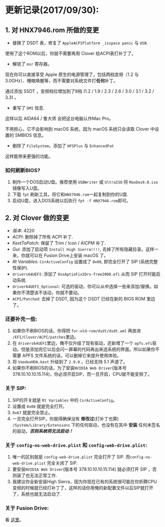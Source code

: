 # 更新记录(2017/09/30):

## 1. 对 HNX7946.rom 所做的变更

- 替换了 DSDT 表，修复了 `AppleACPIPlatform _isspace panic` 与 `USB`.

使用了这个ROM以后，你就不需要再用 Clover 给ACPI表打补丁了。

- 解锁了 `msr` 寄存器。

现在你可以直接享受 Apple 原生的电源管理了，包括两档变频（1.2 与 3.0GHz）、睡眠唤醒等，而不需要对系统文件打**任何**补丁。

通过添加 SSDT ，变频档位增加到了8档 (1.2 / 1.9 / 2.3 / 2.6 / 3.0 / 3.1 / 3.2 / 3.3) 。

- 重写了 `DMI` 信息.

这样以后 AIDA64 / 鲁大师 会把这台电脑认作Mac Pro。

不用担心，它不会影响到 macOS 系统，因为 macOS 系统只会读取 Clover 中设置的 SMBIOS 信息。

- 删除了 `FileSystem`，添加了 `HFSPlus` 与 `EnhancedFat`

这样能带来更强的功能。

### 如何刷新BIOS?

1. 制作一个DOS启动U盘。推荐使用 `USBWriter` 或 `UltraISO` 将 `MaxDos9.0.iso` 镜像写入U盘。
2. 下载 `fpt` 刷新工具，将它和`HNX7946.rom`一起复制到你的U盘.
3. 启动U盘，进入DOS系统以后执行 `fpt -f HNX7946.rom`即可。

## 2. 对 Clover 做的变更

- *版本*: 4220
- *ACPI*: 删除掉了所有 ACPI 补丁.
- *KextToPatch*: 保留了 Trim / Icon / AICPM 补丁.
- *Gui*: 添加了启动项 `Install High Sierra!!!!`, 去掉了所有隐藏目录。这样一来，你就可以在 Fusion Drive上安装 macOS 了。
- *Rt Variables*: `CsrActiveConfig` 设置成了 `0x00`, 即完全打开了 SIP (系统完整性保护).
- `drivers64UEFI`: 添加了 `OsxAptioFix2Drv-free2000.efi` 从而 SIP 打开时能启动系统.
- `driver64UEFI_Optional`: 可选的驱动，你可以从中选择一些来添加/替换。如果你不清楚该不该动，你就不要动。
- `ACPI/Patched`: 去掉了 DSDT, 因为这个 DSDT 已经在新的 BIOS ROM 里边了。

### 还要补充一些:

1. 如果你不刷BIOS的话，你得把 `for-old-rom/dsdt/dsdt.aml` 再放进 `/EFI/Clover/ACPI/patches`里边。
2. 在 `drivers64UEFI`里边，俺不仅升级了现有驱动，还新增了一个 `apfs.efi`驱动。但是添加完它以后会闪一屏幕的代码再出来选系统的界面。所以如果你不需要 APFS 文件系统的话，可以删掉它来提升使用体验。
3. 将 `VoodooHDA.kext` 升级到了 `2.9.0` ，已经支持 5.1 声道了。
4. 如果你不刷BIOS的话，为了安装`NVIDIA Web Driver`(版本号 378.10.10.10.15.114)，你必须开启SIP，而一旦开启，CPU就不能变频了。 

### 关于 SIP:

1. SIP的开关就是 `Rt Variables` 中的 `CsrActiveConfig`。
2. 设置成 `0x00` 就是完全打开。
3. `0x67` 就是完全禁止。
4. 一旦完全打开SIP，你就得确保没有 **修改过**(打补丁也算) `/System/Library/Extensions` 下的任何驱动，也没有在其中 **安装** 任何未签名的驱动，***否则系统将无法启动！***

### 关于 `config-no-web-drive.plist` 和 `config-web-drive.plist`:

1. 唯一的区别就是 `config-web-drive.plist` 完全打开了 SIP.
   而`config-no-web-drive.plist` 完全关闭了 SIP.
2. 要安装`NVIDIA Web Driver`(版本号 378.10.10.10.15.114) 就必须打开 SIP ，否则装了也无法正常工作.
3. 我建议你全新安装High Sierra，因为你现在已有的系统很可能在你折腾CPU变频的时候就已经打补丁了，这样的话你用俺的新配置文件以后SIP就打开了，系统也就无法启动了.

### 关于 Fusion Drive:

看 [这里](https://github.com/cheneyveron/clover-x79-e5-2670-gtx650/blob/master/docs/fusion-drive-设置.md)。